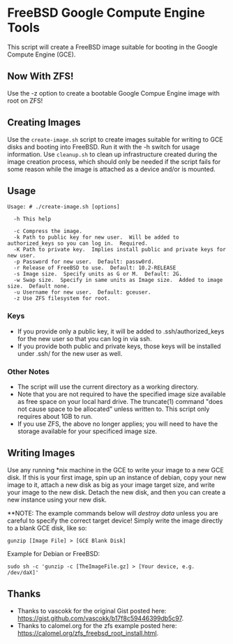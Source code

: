 FreeBSD Google Compute Engine Tools
===================================

This script will create a FreeBSD image suitable for booting in the Google Compute Engine (GCE).

## Now With ZFS!
Use the -z option to create a bootable Google Compue Engine image with root on ZFS!

## Creating Images
Use the `create-image.sh` script to create images suitable for writing to GCE disks and booting into FreeBSD.  Run it with the -h switch for usage information.  Use `cleanup.sh` to clean up infrastructure created during the image creation process, which should only be needed if the script fails for some reason while the image is attached as a device and/or is mounted.

## Usage

    Usage: # ./create-image.sh [options]
    
      -h This help

      -c Compress the image.
      -k Path to public key for new user.  Will be added to authorized_keys so you can log in.  Required.
      -K Path to private key.  Implies install public and private keys for new user.
      -p Password for new user.  Default: passw0rd.
      -r Release of FreeBSD to use.  Default: 10.2-RELEASE
      -s Image size.  Specify units as G or M.  Default: 2G.
      -w Swap size.  Specify in same units as Image size.  Added to image size.  Default none.
      -u Username for new user.  Default: gceuser.
      -z Use ZFS filesystem for root.

### Keys
* If you provide only a public key, it will be added to .ssh/authorized_keys for the new user so that you can log in via ssh.
* If you provide both public and private keys, those keys will be installed under .ssh/ for the new user as well.

### Other Notes
* The script will use the current directory as a working directory.
* Note that you are not required to have the specified image size available as free space on your local hard drive.  The truncate(1) command "does not cause space to be allocated" unless written to.  This script only requires about 1GB to run.
* If you use ZFS, the above no longer applies; you will need to have the storage available for your specificed image size.

## Writing Images
Use any running *nix machine in the GCE to write your image to a new GCE disk.  If this is your first image, spin up an instance of debian, copy your new image to it, attach a new disk as big as your image target size, and write your image to the new disk.  Detach the new disk, and then you can create a new instance using your new disk.

**NOTE: The example commands below will _destroy data_ unless you are careful to specify the correct target device!
Simply write the image directly to a blank GCE disk, like so:
    
    gunzip [Image File] > [GCE Blank Disk]

Example for Debian or FreeBSD:

    sudo sh -c 'gunzip -c [TheImageFile.gz] > [Your device, e.g. /dev/daX]'

## Thanks
* Thanks to vascokk for the original Gist posted here: https://gist.github.com/vascokk/b17f8c59446399db5c97.
* Thanks to calomel.org for the zfs example posted here: https://calomel.org/zfs_freebsd_root_install.html.